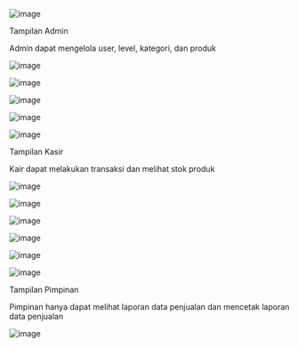![image](https://github.com/user-attachments/assets/aa8e52b7-b7c7-4a87-ae5b-48821260e95f)


Tampilan Admin

Admin dapat mengelola user, level, kategori, dan produk

![image](https://github.com/user-attachments/assets/bd4f5f05-f179-46b2-bda4-dff87123d170)

![image](https://github.com/user-attachments/assets/dfb3597e-9f24-4b93-a0e9-52035c9f4837)

![image](https://github.com/user-attachments/assets/12f060e5-ca4d-4911-b715-d39c4f70b306)

![image](https://github.com/user-attachments/assets/ba66a869-87bc-40d6-827d-346d0e9a16e1)

![image](https://github.com/user-attachments/assets/39efb545-a6e3-48fb-bda3-e7b07524eb94)


Tampilan Kasir

Kair dapat melakukan transaksi dan melihat stok produk


![image](https://github.com/user-attachments/assets/4fa8c451-d5be-4bda-97e4-9ad93a0d28d0)


![image](https://github.com/user-attachments/assets/4aa11ed7-a9c5-450d-aa26-d304cb039444)


![image](https://github.com/user-attachments/assets/b8ba0c09-7257-4314-9a91-fb1775063ebd)


![image](https://github.com/user-attachments/assets/9ed17476-bc6a-4760-bb9a-217b8937161c)


![image](https://github.com/user-attachments/assets/dcc0c02f-0221-46d9-a64c-f8d2bf144ce9)


![image](https://github.com/user-attachments/assets/787241d4-071a-42e4-af0d-b7c856661f91)


Tampilan Pimpinan

Pimpinan hanya dapat melihat laporan data penjualan dan mencetak laporan data penjualan


![image](https://github.com/user-attachments/assets/24b1b1ea-3393-4b42-bf25-f1cd193242d4)
